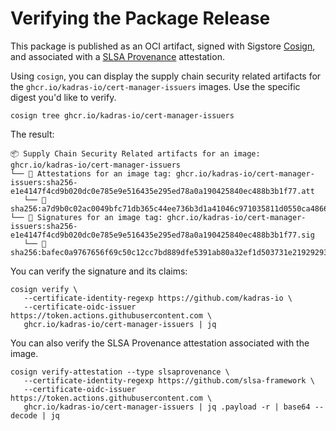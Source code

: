 # Verifying the Package Release

This package is published as an OCI artifact, signed with Sigstore [Cosign](https://docs.sigstore.dev/cosign/overview), and associated with a [SLSA Provenance](https://slsa.dev/provenance) attestation.

Using `cosign`, you can display the supply chain security related artifacts for the `ghcr.io/kadras-io/cert-manager-issuers` images. Use the specific digest you'd like to verify.

```shell
cosign tree ghcr.io/kadras-io/cert-manager-issuers
```

The result:

```shell
📦 Supply Chain Security Related artifacts for an image: ghcr.io/kadras-io/cert-manager-issuers
└── 💾 Attestations for an image tag: ghcr.io/kadras-io/cert-manager-issuers:sha256-e1e4147f4cd9b020dc0e785e9e516435e295ed78a0a190425840ec488b3b1f77.att
   └── 🍒 sha256:a7d9b0c02ac0049bfc71db365c44ee736b3d1a41046c971035811d0550ca4866
└── 🔐 Signatures for an image tag: ghcr.io/kadras-io/cert-manager-issuers:sha256-e1e4147f4cd9b020dc0e785e9e516435e295ed78a0a190425840ec488b3b1f77.sig
   └── 🍒 sha256:bafec0a9767656f69c50c12cc7bd889dfe5391ab80a32ef1d503731e21929293
```

You can verify the signature and its claims:

```shell
cosign verify \
   --certificate-identity-regexp https://github.com/kadras-io \
   --certificate-oidc-issuer https://token.actions.githubusercontent.com \
   ghcr.io/kadras-io/cert-manager-issuers | jq
```

You can also verify the SLSA Provenance attestation associated with the image.

```shell
cosign verify-attestation --type slsaprovenance \
   --certificate-identity-regexp https://github.com/slsa-framework \
   --certificate-oidc-issuer https://token.actions.githubusercontent.com \
   ghcr.io/kadras-io/cert-manager-issuers | jq .payload -r | base64 --decode | jq
```

